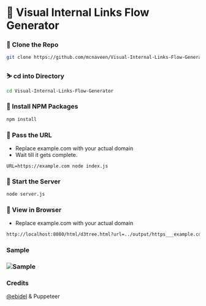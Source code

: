 # 🔱 Visual Internal Links Flow Generator


### 🍉 Clone the Repo
```bash
git clone https://github.com/mcnaveen/Visual-Internal-Links-Flow-Generator
```
### ⛷️ cd into Directory
```bash
cd Visual-Internal-Links-Flow-Generator
```
### 🌟 Install NPM Packages
```bash
npm install
```
### 💎 Pass the URL
- Replace example.com with your actual domain
- Wait till it gets complete.
```
URL=https://example.com node index.js
```
### 🚀 Start the Server
```bash
node server.js
```
### 🦄 View in Browser
- Replace example.com with your actual domain

```bash
http://localhost:8080/html/d3tree.html?url=../output/https___example.com/crawl.json
```

### Sample
### ![Sample](https://raw.githubusercontent.com/mcnaveen/Visual-Internal-Links-Flow-Generator/main/image.png)

### Credits
[@ebidel](https://github.com/ebidel) & Puppeteer 
